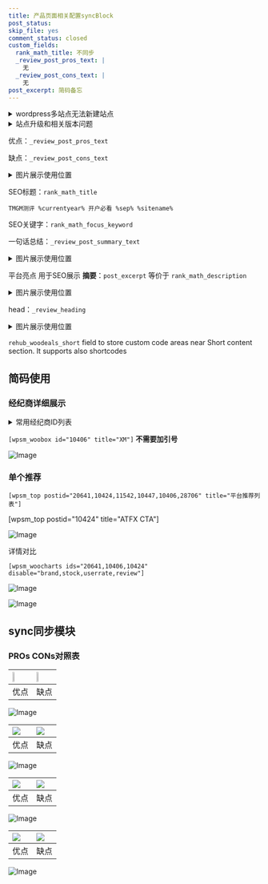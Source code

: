 ```yaml
---
title: 产品页面相关配置syncBlock
post_status: 
skip_file: yes
comment_status: closed
custom_fields:
  rank_math_title: 不同步
  _review_post_pros_text: |
    无
  _review_post_cons_text: |
    无
post_excerpt: 简码备忘
---
```

<details><summary>wordpress多站点无法新建站点</summary>

<li>和报错需要清理cookies一样的原因</li>
<li>wp-config.php里面<code>define( 'SUBDOMAIN_INSTALL', false );//子域名安装</code></li>
<li>新建子站点是用<code>define( 'SUBDOMAIN_INSTALL', true);//子域名安装</code> 完成以后，改成<code>false</code></li>
</details>

<details><summary>站点升级和相关版本问题</summary>

<p>wordpress：5.9.9
woocommerce：7.5.1
出现问题的地方：主题选项里面>><strong>Product layout >>compact style</strong></p>
<p>如何出现没有用过的字段 导致无法保存。先导出配置 然后进行修改，后面再次恢复即可。</p>
<p>出现部分字段无法显示时，需要返回默认布局后，对产品进行保存就好了。</p>
<p></p>
</details>

优点：`_review_post_pros_text`

缺点：`_review_post_cons_text`

<details><summary>图片展示使用位置</summary>

<img src="https://prod-files-secure.s3.us-west-2.amazonaws.com/39ed1227-6d7d-4570-be36-9ccd4a2c4241/f51d3d83-55d4-4bdf-9604-f37ec77ab556/Untitled.png?X-Amz-Algorithm=AWS4-HMAC-SHA256&X-Amz-Content-Sha256=UNSIGNED-PAYLOAD&X-Amz-Credential=ASIAZI2LB466U4PHOMON%2F20250513%2Fus-west-2%2Fs3%2Faws4_request&X-Amz-Date=20250513T165534Z&X-Amz-Expires=3600&X-Amz-Security-Token=IQoJb3JpZ2luX2VjEEgaCXVzLXdlc3QtMiJHMEUCIFKuGQndnMBdrH0LzrJCzgt%2FWdLR71kupu1t5cf7RKcyAiEAiFB5DuoDaSS%2BdQhPP0vZs0Ej%2Bag7xH6kLnQHYrv7bfoqiAQI8f%2F%2F%2F%2F%2F%2F%2F%2F%2F%2FARAAGgw2Mzc0MjMxODM4MDUiDFxX9Exe4BboZ8aPJircA6PzVtAxa9bedZR%2FnJ8UbTp8JYao0vPkUrXLWjXgrOS3wS9GAb8rOwjJMaTN%2BSS9ktsO6r40I4EtD4HY1GG3wQBdASl5uvwz4WC%2FAUtZJ7hQARehs19z%2BHphjFPVJxD5c0Ar54ZDrPpyR%2BGc4yYy3ul%2Bj8%2BrHdO6jp63wVSFBIXnsN%2BuhsMENUpYYxhEG8ie%2Bkl6x8Ld%2BT7XqOXdpH5LCeHx2JwqLrEvjdBRosXOjHQhV8ZSpG0T0CRDDZmcr9oWKQHRj9LyWdE4wfhG29aLjYwJ42SIFeEH7xzcz2%2B9aW5OtYIJy2S60XaQzRDft1gRzXjmwV%2F8EpkSZQryJUUXYeEJjgjNz12%2F9GBBA%2BlqiSShMGFat35gV30hyUXzkAgKrPPpjngPBeFJEEy7MXBLxuFuOuAhGzWJQ0HqPO7sAM4CEWcl87Ag1PHtT724jaDkfeVCkknXDWFhIpO8Xm34YUg4UfW54sZjoiCmyQm8YDfA0UmnA2kZGnblzpd11gZ5kKqH17ktZIYjUg8WENXUd5C%2BTQKdOlcoQnqcaPVoicOEApDRdCuL8efhjt4RaZ4vvpg2k4ADjEmB1As%2FRuxWUon8DN2aEfbrnEgBeFGBG%2BA95PZngHQ%2Bmx%2F7fEILMNLajcEGOqUB6vAHbkhcTC16SOkmsFasZMvUswbGePqYw%2BR1pPD0Jk58UeLWY6eT5F0RQmRXi%2FwNG8OjGDrWDmO9GvCNOissvuaKUCH3DW%2FgiaGFEDJw2wjmbYBzdLTkZLEOCiBDBGtQl9tAZuYeamGAnOv%2Fgvt%2Fx2qKBdm%2B7RcAcbXe1ld%2BEDPoiV6Sa1Ah6qig3fx4xaT2fBrwDICtjbf6dHhg6bZv54HVfB75&X-Amz-Signature=8c6a25aa733415aae22ba8dbb1f0954107d9af0f808a2b03a332807f0bc5b10b&X-Amz-SignedHeaders=host&x-id=GetObject" alt="Image">
</details>

SEO标题：`rank_math_title`

`TMGM测评 %currentyear% 开户必看 %sep% %sitename%`

SEO关键字：`rank_math_focus_keyword`

一句话总结：`_review_post_summary_text`

<details><summary>图片展示使用位置</summary>

<img src="https://prod-files-secure.s3.us-west-2.amazonaws.com/39ed1227-6d7d-4570-be36-9ccd4a2c4241/4b96a922-296c-4f4e-8630-d1c870cbce01/Untitled.png?X-Amz-Algorithm=AWS4-HMAC-SHA256&X-Amz-Content-Sha256=UNSIGNED-PAYLOAD&X-Amz-Credential=ASIAZI2LB466ZPIFXVSS%2F20250513%2Fus-west-2%2Fs3%2Faws4_request&X-Amz-Date=20250513T165538Z&X-Amz-Expires=3600&X-Amz-Security-Token=IQoJb3JpZ2luX2VjEEgaCXVzLXdlc3QtMiJHMEUCIQDlOublZonI4k0P4gUJVJNBmN61GU2k%2B39m3Y91sov8gQIgQRuy3cEb1aw2L%2BTl25Nn0g7m3suysf85vZa229%2F1bQEqiAQI8f%2F%2F%2F%2F%2F%2F%2F%2F%2F%2FARAAGgw2Mzc0MjMxODM4MDUiDPTXg1oLa4LfmqBB1SrcA0p5HzhHEW2R8QD13oBUI1TvR986rx9RilrI%2B6rfr3dmjiIt7RoybFUXgybW8DfWtSJ1Ua1UAeKyisf630AxZGqrYqHYhSBKAr9pTSt6O24SYHchwiMxvZOxd2uWE9Z%2Bu395c2uxC3170C93br%2F%2BrzuTcn%2FOvzZ9VGIlY%2F31vDaogC0nJzJoXCas8KkZFw7f%2FKMYAcBRZEIzHJ4E8AKIodZ9i%2FpsfFKQUX7tGswALh08HgCXOVX0M8%2Ff6hJh3fWSzcT4WJmiOHXtJBP%2BZGyL2wj8%2F5KYgQuSQQUjkr0wW987hjvBPtbDWohEVSYYc2K4Kh8tBFUZAPTFdWmIIFhbyqo2F29ji89ig5%2ByRAXfX1EjpQk1Xb%2FlBrG0GzjKz4lMD4ZBTrm9OqwXFBWMFmHXhjMPST0dxyMCvUGjn3NIbJG%2FfEIiem33rqZVzNaTOCWgAR6VxKiOvkDwpuaQuDmiqEE09UyglQy38TMovP4t7WazNkNSu09Dfu9AoUr%2FtngqD1OUEuJY4mVLmMD%2FMASkoWdmou2xp92R%2Bc%2BTBp7u%2B0CVZ1fmt1pnO235ZlTtgOR5DiltSr1c1Uo2ZCqlBUZMnV%2Futux5XigRGBNfPEvIUB2NsGTwDe3Q8eVkK%2BGAMIXajcEGOqUBrcwGXBie0ZOHlU3PxTHSJTt%2FbxevhdYhKjZEE1p7tUy7f176YjpDXS6PiQ%2FOV1BLG4JWVlw7h%2F9iPb0%2FpxLlIrsnWkl9jKgkTIzo2hI7Ww1xZBNy69PRqd3gsd8K7fwk3OXYsaJbIDCC3KoKE827CD6o0Iv0R%2FXbHKgv7Cqh9uJkHeINwRGFoCeIkhk22fe%2BdP4oEjSH6hX%2BP%2BRgxwlxMCBVDdVj&X-Amz-Signature=968091d9bea694dedab279e1d90174a0b7464a007270b55a1f2851d92b90fbe0&X-Amz-SignedHeaders=host&x-id=GetObject" alt="Image">
</details>

平台亮点 用于SEO展示 **摘要**：`post_excerpt`  等价于 `rank_math_description`

<details><summary>图片展示使用位置</summary>

<img src="https://prod-files-secure.s3.us-west-2.amazonaws.com/39ed1227-6d7d-4570-be36-9ccd4a2c4241/1ee11f63-b60a-4dfe-a7a7-d58ff23b5d88/Untitled.png?X-Amz-Algorithm=AWS4-HMAC-SHA256&X-Amz-Content-Sha256=UNSIGNED-PAYLOAD&X-Amz-Credential=ASIAZI2LB466TNTWHB6U%2F20250513%2Fus-west-2%2Fs3%2Faws4_request&X-Amz-Date=20250513T165538Z&X-Amz-Expires=3600&X-Amz-Security-Token=IQoJb3JpZ2luX2VjEEgaCXVzLXdlc3QtMiJHMEUCIQDC6QnScGp3LnpnR5Mvaev6QeMFVqFlq9n9O7X%2F2Yj%2BAAIgONezxQ5Zrf9HBIHWujw%2BzMfhC4is6TaemSbs51P9D5EqiAQI8f%2F%2F%2F%2F%2F%2F%2F%2F%2F%2FARAAGgw2Mzc0MjMxODM4MDUiDPnpSdjHgNX%2BMQFqpCrcA%2Fqiguxdy%2FCnqtrDmE%2Bz%2F%2Fl7hrueZ3fmUmxQ6cHGQ2kg3yQUFefJgKlNV8b0gdkWaz3CHuBNAoyf9mTsB5Dn9XiPlDq7pxfKqqoR5uc4BCDcwUBrM9FG7nQoCzPPsNwFPHo4GHTAHLyqkF1cWIwSWwIpQt36hXgBQ4mr1vERpAC%2BcoarlhwN7WfxIpaLtnc2I9H7KlX%2BlWfvUkYvYxgUTMhwbgteSRUmLUPwmFj7jvIesr56oU4E6UITwwYSY97ACIyrqQ8c9u3hwXl4OjPe4A7D3XaoNNXNQMoRNh85yuPDpBbd5C0hZThxQ7D5XzGm13nrXIggMyzZ1Q7WIhu3R8VpYcNjFynMsk1eh6J1FP5QfUm8m%2B12oi%2FZS8IjN9holR4xYmWqogUCAuMdZWU9E1XkJU2S1jP4WXIqFrPV1ihV5radnEQyDKeSGx6DzxpcXZpXhWvpdjmKn%2B%2F60EshQbIBOw8Oz02hg27er1F3wA8tuLulz1%2BxFdVYfXp6t2oleu2RIBuqTHg8v4CHDGwF%2FuYcNXeopiYK3zRU%2Fu%2FnvZuFcq36v0zgPQEFThwCutJPMJJN26MwehcOkyUNm1sevhLeJ6bySGdu7ESenJacm2YWD9JHEtoPhZ8LHa4LMIDajcEGOqUBoa0HbC%2Bl29Oobm5eiGoUrDDop6PoI1soFu4AKqBOq%2BYm0FfL7Szj0DDy4l%2BmwtRIrmkIUwVgV477kZw8Y%2Fe4njw8QF%2BjkZY0NxMnl9ksqO43RXYcPpMqU%2Fv8rc823BTM2oe97can5UNPk42EhfF6o1b9%2FybK6y74bdkgwf%2BLXnVltCbcWJk%2BuEAaqalFG735FwdOnVPIrVRfDSN6nk8Q0gLgtt1y&X-Amz-Signature=bdb5d35d983bf51c91d1bf428b2519abc56330138e751efa91de0f9f5dcb9def&X-Amz-SignedHeaders=host&x-id=GetObject" alt="Image">
<img src="https://prod-files-secure.s3.us-west-2.amazonaws.com/39ed1227-6d7d-4570-be36-9ccd4a2c4241/ad4118b5-78d8-4fbe-801e-3b29b5d99c01/Untitled.png?X-Amz-Algorithm=AWS4-HMAC-SHA256&X-Amz-Content-Sha256=UNSIGNED-PAYLOAD&X-Amz-Credential=ASIAZI2LB466TNTWHB6U%2F20250513%2Fus-west-2%2Fs3%2Faws4_request&X-Amz-Date=20250513T165538Z&X-Amz-Expires=3600&X-Amz-Security-Token=IQoJb3JpZ2luX2VjEEgaCXVzLXdlc3QtMiJHMEUCIQDC6QnScGp3LnpnR5Mvaev6QeMFVqFlq9n9O7X%2F2Yj%2BAAIgONezxQ5Zrf9HBIHWujw%2BzMfhC4is6TaemSbs51P9D5EqiAQI8f%2F%2F%2F%2F%2F%2F%2F%2F%2F%2FARAAGgw2Mzc0MjMxODM4MDUiDPnpSdjHgNX%2BMQFqpCrcA%2Fqiguxdy%2FCnqtrDmE%2Bz%2F%2Fl7hrueZ3fmUmxQ6cHGQ2kg3yQUFefJgKlNV8b0gdkWaz3CHuBNAoyf9mTsB5Dn9XiPlDq7pxfKqqoR5uc4BCDcwUBrM9FG7nQoCzPPsNwFPHo4GHTAHLyqkF1cWIwSWwIpQt36hXgBQ4mr1vERpAC%2BcoarlhwN7WfxIpaLtnc2I9H7KlX%2BlWfvUkYvYxgUTMhwbgteSRUmLUPwmFj7jvIesr56oU4E6UITwwYSY97ACIyrqQ8c9u3hwXl4OjPe4A7D3XaoNNXNQMoRNh85yuPDpBbd5C0hZThxQ7D5XzGm13nrXIggMyzZ1Q7WIhu3R8VpYcNjFynMsk1eh6J1FP5QfUm8m%2B12oi%2FZS8IjN9holR4xYmWqogUCAuMdZWU9E1XkJU2S1jP4WXIqFrPV1ihV5radnEQyDKeSGx6DzxpcXZpXhWvpdjmKn%2B%2F60EshQbIBOw8Oz02hg27er1F3wA8tuLulz1%2BxFdVYfXp6t2oleu2RIBuqTHg8v4CHDGwF%2FuYcNXeopiYK3zRU%2Fu%2FnvZuFcq36v0zgPQEFThwCutJPMJJN26MwehcOkyUNm1sevhLeJ6bySGdu7ESenJacm2YWD9JHEtoPhZ8LHa4LMIDajcEGOqUBoa0HbC%2Bl29Oobm5eiGoUrDDop6PoI1soFu4AKqBOq%2BYm0FfL7Szj0DDy4l%2BmwtRIrmkIUwVgV477kZw8Y%2Fe4njw8QF%2BjkZY0NxMnl9ksqO43RXYcPpMqU%2Fv8rc823BTM2oe97can5UNPk42EhfF6o1b9%2FybK6y74bdkgwf%2BLXnVltCbcWJk%2BuEAaqalFG735FwdOnVPIrVRfDSN6nk8Q0gLgtt1y&X-Amz-Signature=d6837ba9e385231b7d041933be1f36a64183713d442fd2fd3d454664cac75395&X-Amz-SignedHeaders=host&x-id=GetObject" alt="Image">
<img src="https://prod-files-secure.s3.us-west-2.amazonaws.com/39ed1227-6d7d-4570-be36-9ccd4a2c4241/a38cf7c9-a79c-4b64-9e94-13589fe0758b/Untitled.png?X-Amz-Algorithm=AWS4-HMAC-SHA256&X-Amz-Content-Sha256=UNSIGNED-PAYLOAD&X-Amz-Credential=ASIAZI2LB466TNTWHB6U%2F20250513%2Fus-west-2%2Fs3%2Faws4_request&X-Amz-Date=20250513T165538Z&X-Amz-Expires=3600&X-Amz-Security-Token=IQoJb3JpZ2luX2VjEEgaCXVzLXdlc3QtMiJHMEUCIQDC6QnScGp3LnpnR5Mvaev6QeMFVqFlq9n9O7X%2F2Yj%2BAAIgONezxQ5Zrf9HBIHWujw%2BzMfhC4is6TaemSbs51P9D5EqiAQI8f%2F%2F%2F%2F%2F%2F%2F%2F%2F%2FARAAGgw2Mzc0MjMxODM4MDUiDPnpSdjHgNX%2BMQFqpCrcA%2Fqiguxdy%2FCnqtrDmE%2Bz%2F%2Fl7hrueZ3fmUmxQ6cHGQ2kg3yQUFefJgKlNV8b0gdkWaz3CHuBNAoyf9mTsB5Dn9XiPlDq7pxfKqqoR5uc4BCDcwUBrM9FG7nQoCzPPsNwFPHo4GHTAHLyqkF1cWIwSWwIpQt36hXgBQ4mr1vERpAC%2BcoarlhwN7WfxIpaLtnc2I9H7KlX%2BlWfvUkYvYxgUTMhwbgteSRUmLUPwmFj7jvIesr56oU4E6UITwwYSY97ACIyrqQ8c9u3hwXl4OjPe4A7D3XaoNNXNQMoRNh85yuPDpBbd5C0hZThxQ7D5XzGm13nrXIggMyzZ1Q7WIhu3R8VpYcNjFynMsk1eh6J1FP5QfUm8m%2B12oi%2FZS8IjN9holR4xYmWqogUCAuMdZWU9E1XkJU2S1jP4WXIqFrPV1ihV5radnEQyDKeSGx6DzxpcXZpXhWvpdjmKn%2B%2F60EshQbIBOw8Oz02hg27er1F3wA8tuLulz1%2BxFdVYfXp6t2oleu2RIBuqTHg8v4CHDGwF%2FuYcNXeopiYK3zRU%2Fu%2FnvZuFcq36v0zgPQEFThwCutJPMJJN26MwehcOkyUNm1sevhLeJ6bySGdu7ESenJacm2YWD9JHEtoPhZ8LHa4LMIDajcEGOqUBoa0HbC%2Bl29Oobm5eiGoUrDDop6PoI1soFu4AKqBOq%2BYm0FfL7Szj0DDy4l%2BmwtRIrmkIUwVgV477kZw8Y%2Fe4njw8QF%2BjkZY0NxMnl9ksqO43RXYcPpMqU%2Fv8rc823BTM2oe97can5UNPk42EhfF6o1b9%2FybK6y74bdkgwf%2BLXnVltCbcWJk%2BuEAaqalFG735FwdOnVPIrVRfDSN6nk8Q0gLgtt1y&X-Amz-Signature=e73344030a755baea4d2106375f0574cb775d359902c562546d073b7a0c2106b&X-Amz-SignedHeaders=host&x-id=GetObject" alt="Image">
<img src="https://prod-files-secure.s3.us-west-2.amazonaws.com/39ed1227-6d7d-4570-be36-9ccd4a2c4241/7da6fc1e-d2ac-42ae-8c75-cb5749aa18f6/Untitled.png?X-Amz-Algorithm=AWS4-HMAC-SHA256&X-Amz-Content-Sha256=UNSIGNED-PAYLOAD&X-Amz-Credential=ASIAZI2LB466TNTWHB6U%2F20250513%2Fus-west-2%2Fs3%2Faws4_request&X-Amz-Date=20250513T165538Z&X-Amz-Expires=3600&X-Amz-Security-Token=IQoJb3JpZ2luX2VjEEgaCXVzLXdlc3QtMiJHMEUCIQDC6QnScGp3LnpnR5Mvaev6QeMFVqFlq9n9O7X%2F2Yj%2BAAIgONezxQ5Zrf9HBIHWujw%2BzMfhC4is6TaemSbs51P9D5EqiAQI8f%2F%2F%2F%2F%2F%2F%2F%2F%2F%2FARAAGgw2Mzc0MjMxODM4MDUiDPnpSdjHgNX%2BMQFqpCrcA%2Fqiguxdy%2FCnqtrDmE%2Bz%2F%2Fl7hrueZ3fmUmxQ6cHGQ2kg3yQUFefJgKlNV8b0gdkWaz3CHuBNAoyf9mTsB5Dn9XiPlDq7pxfKqqoR5uc4BCDcwUBrM9FG7nQoCzPPsNwFPHo4GHTAHLyqkF1cWIwSWwIpQt36hXgBQ4mr1vERpAC%2BcoarlhwN7WfxIpaLtnc2I9H7KlX%2BlWfvUkYvYxgUTMhwbgteSRUmLUPwmFj7jvIesr56oU4E6UITwwYSY97ACIyrqQ8c9u3hwXl4OjPe4A7D3XaoNNXNQMoRNh85yuPDpBbd5C0hZThxQ7D5XzGm13nrXIggMyzZ1Q7WIhu3R8VpYcNjFynMsk1eh6J1FP5QfUm8m%2B12oi%2FZS8IjN9holR4xYmWqogUCAuMdZWU9E1XkJU2S1jP4WXIqFrPV1ihV5radnEQyDKeSGx6DzxpcXZpXhWvpdjmKn%2B%2F60EshQbIBOw8Oz02hg27er1F3wA8tuLulz1%2BxFdVYfXp6t2oleu2RIBuqTHg8v4CHDGwF%2FuYcNXeopiYK3zRU%2Fu%2FnvZuFcq36v0zgPQEFThwCutJPMJJN26MwehcOkyUNm1sevhLeJ6bySGdu7ESenJacm2YWD9JHEtoPhZ8LHa4LMIDajcEGOqUBoa0HbC%2Bl29Oobm5eiGoUrDDop6PoI1soFu4AKqBOq%2BYm0FfL7Szj0DDy4l%2BmwtRIrmkIUwVgV477kZw8Y%2Fe4njw8QF%2BjkZY0NxMnl9ksqO43RXYcPpMqU%2Fv8rc823BTM2oe97can5UNPk42EhfF6o1b9%2FybK6y74bdkgwf%2BLXnVltCbcWJk%2BuEAaqalFG735FwdOnVPIrVRfDSN6nk8Q0gLgtt1y&X-Amz-Signature=4071c97f064cd14480d11cec3bde9292d4845d72ce99c1f460474b095e9dc128&X-Amz-SignedHeaders=host&x-id=GetObject" alt="Image">
<img src="https://prod-files-secure.s3.us-west-2.amazonaws.com/39ed1227-6d7d-4570-be36-9ccd4a2c4241/7e97f40a-eaee-47f5-b2f9-475f96808fa7/Untitled.png?X-Amz-Algorithm=AWS4-HMAC-SHA256&X-Amz-Content-Sha256=UNSIGNED-PAYLOAD&X-Amz-Credential=ASIAZI2LB466TNTWHB6U%2F20250513%2Fus-west-2%2Fs3%2Faws4_request&X-Amz-Date=20250513T165538Z&X-Amz-Expires=3600&X-Amz-Security-Token=IQoJb3JpZ2luX2VjEEgaCXVzLXdlc3QtMiJHMEUCIQDC6QnScGp3LnpnR5Mvaev6QeMFVqFlq9n9O7X%2F2Yj%2BAAIgONezxQ5Zrf9HBIHWujw%2BzMfhC4is6TaemSbs51P9D5EqiAQI8f%2F%2F%2F%2F%2F%2F%2F%2F%2F%2FARAAGgw2Mzc0MjMxODM4MDUiDPnpSdjHgNX%2BMQFqpCrcA%2Fqiguxdy%2FCnqtrDmE%2Bz%2F%2Fl7hrueZ3fmUmxQ6cHGQ2kg3yQUFefJgKlNV8b0gdkWaz3CHuBNAoyf9mTsB5Dn9XiPlDq7pxfKqqoR5uc4BCDcwUBrM9FG7nQoCzPPsNwFPHo4GHTAHLyqkF1cWIwSWwIpQt36hXgBQ4mr1vERpAC%2BcoarlhwN7WfxIpaLtnc2I9H7KlX%2BlWfvUkYvYxgUTMhwbgteSRUmLUPwmFj7jvIesr56oU4E6UITwwYSY97ACIyrqQ8c9u3hwXl4OjPe4A7D3XaoNNXNQMoRNh85yuPDpBbd5C0hZThxQ7D5XzGm13nrXIggMyzZ1Q7WIhu3R8VpYcNjFynMsk1eh6J1FP5QfUm8m%2B12oi%2FZS8IjN9holR4xYmWqogUCAuMdZWU9E1XkJU2S1jP4WXIqFrPV1ihV5radnEQyDKeSGx6DzxpcXZpXhWvpdjmKn%2B%2F60EshQbIBOw8Oz02hg27er1F3wA8tuLulz1%2BxFdVYfXp6t2oleu2RIBuqTHg8v4CHDGwF%2FuYcNXeopiYK3zRU%2Fu%2FnvZuFcq36v0zgPQEFThwCutJPMJJN26MwehcOkyUNm1sevhLeJ6bySGdu7ESenJacm2YWD9JHEtoPhZ8LHa4LMIDajcEGOqUBoa0HbC%2Bl29Oobm5eiGoUrDDop6PoI1soFu4AKqBOq%2BYm0FfL7Szj0DDy4l%2BmwtRIrmkIUwVgV477kZw8Y%2Fe4njw8QF%2BjkZY0NxMnl9ksqO43RXYcPpMqU%2Fv8rc823BTM2oe97can5UNPk42EhfF6o1b9%2FybK6y74bdkgwf%2BLXnVltCbcWJk%2BuEAaqalFG735FwdOnVPIrVRfDSN6nk8Q0gLgtt1y&X-Amz-Signature=e3766c0a28fc6818ebf23aa7d672469ae5081727a35b1472c18da993b4481401&X-Amz-SignedHeaders=host&x-id=GetObject" alt="Image">
</details>

head：`_review_heading`

<details><summary>图片展示使用位置</summary>

<img src="https://prod-files-secure.s3.us-west-2.amazonaws.com/39ed1227-6d7d-4570-be36-9ccd4a2c4241/3a4650ad-9887-415c-889a-edd51fa54f27/Untitled.png?X-Amz-Algorithm=AWS4-HMAC-SHA256&X-Amz-Content-Sha256=UNSIGNED-PAYLOAD&X-Amz-Credential=ASIAZI2LB466UIQR452D%2F20250513%2Fus-west-2%2Fs3%2Faws4_request&X-Amz-Date=20250513T165540Z&X-Amz-Expires=3600&X-Amz-Security-Token=IQoJb3JpZ2luX2VjEEgaCXVzLXdlc3QtMiJGMEQCIGpqFp6FZDsonMwz5ymAzkYEnebxhutym1L0lMB99qyDAiA0mOZRbEKFRbtzO2J0ua1KHZTgNtiR%2FNPphbV0fl5swCqIBAjx%2F%2F%2F%2F%2F%2F%2F%2F%2F%2F8BEAAaDDYzNzQyMzE4MzgwNSIMt4HKQxX4mUJKHlOcKtwDLMXiHmtQ7xQctthv%2Ft%2BnxPPTW6apWuSYmAJ8JCDyN7WkDRnsgkIfgdlqsWpLLaQv0y0fyNS2SoD%2BWBo3FuU9jAMmWToBWyQhVZmlpEPRuaZR4K4R94y0BIrDgQSpYzUXGFpd2BZaP8NLU1gUagln7bqFo6Sc8%2FqJzG5h0F0eypAgRYc0A04RR3XeQFXhou4bYBxmdYLgoHyD%2FWzQ37wdf27WCr6Qe451ouZuHA6FMhrEVfLekW8UpfVdoy6iKj22DBHTwcaTbzPL8DxAmY5rnWoz778BfeXGaWxBjCySOwRvxcg6u9Q0mE0BGnsH1aUqRa%2FoVxShsbnSY2VNTzMUAKb5n9eOtyUZBSHVnW3J8P3IbBlpZMJs3DC%2FNJ8APtZkRmxJX8eP0yHiB5axx8RQbomt%2FUSWZHXOetPaVrlX5miGBBlTaOxVfviiyXzVv0f5KnhwVdsX%2FBeTf6uatZiOMYI3fREnl6Mtl6bbOB%2FVX%2FU%2FKYuORdezQMue9LWAJKqlfU%2FHmz8%2BsghDf2xhx2v7FKq0BCpHtXwkNH6wMI5s3gdawNLyj5B9yJqDGzwdXcFdAfhbQO5kld1FXJ1vw3pV07%2FUd5AHxPadqGWTHDEYSKR7zulBU990LQ90JPIwg9qNwQY6pgEAoD64Zkm3qqX31WONinngABqpIZsBOqem5oLpZDn13o%2FCCHF0spvaHu4JCYmPjPCd2iShrlQXZQ3o3LsEmzRC6iBlGQTyVkkdXOrUrAlil%2BgRwuFHc8E5YDx0JdI16mWo7iYGszmG0NIpf3klO3TDUgXtEyUBipCiTR7y0LSGCaUtXt5Yzag4fl2JYQyuRBsphIslv%2FPl0H%2FzxOS9kX1EQZMzI0%2F3&X-Amz-Signature=97fc3c960bf8ff452543b7db342f3d0d20e054ddce9428ddfa2512645d4320f4&X-Amz-SignedHeaders=host&x-id=GetObject" alt="Image">
</details>

`rehub_woodeals_short`	field to store custom code areas near Short content section. It supports also shortcodes



## 简码使用

### 经纪商详细展示

<details><summary>常用经纪商ID列表</summary>

<pre><code class="php">嘉盛 ===> 20641  [wpsm_woobox id="20641" title="嘉盛"]
易信easymarkets ===> 11542  [wpsm_woobox id="11542" title="易信easymarkets"]
ATFX外汇 ===> 10424  [wpsm_woobox id="10424" title="ATFX"]
XM ===> 10406  [wpsm_woobox id="10406" title="XM"]
TMGM ===> 29622  [wpsm_woobox id="29622" title="TMGM"]
HYCM ===> 10447  [wpsm_woobox id="10447" title="HYCM"]
fpmarkets澳福外汇 ===> 20639  [wpsm_woobox id="20639" title="fpmarkets澳福外汇"]</code></pre>
</details>

`[wpsm_woobox id="10406" title="XM"]` **不需要加引号**

![Image](https://prod-files-secure.s3.us-west-2.amazonaws.com/39ed1227-6d7d-4570-be36-9ccd4a2c4241/4f898f9d-0fa7-4e43-acd3-ac6bc7be575a/Untitled.png?X-Amz-Algorithm=AWS4-HMAC-SHA256&X-Amz-Content-Sha256=UNSIGNED-PAYLOAD&X-Amz-Credential=ASIAZI2LB46655DVZ6AL%2F20250513%2Fus-west-2%2Fs3%2Faws4_request&X-Amz-Date=20250513T165526Z&X-Amz-Expires=3600&X-Amz-Security-Token=IQoJb3JpZ2luX2VjEEgaCXVzLXdlc3QtMiJGMEQCIE6rPf4b01qwYiVukHMyesRCLAKoFEC5BTRRFMiU2K80AiBeMPxiqg7QP%2F5ws%2BF9fUB9kLaSqskJNZ5NHWgmrLhrrCqIBAjx%2F%2F%2F%2F%2F%2F%2F%2F%2F%2F8BEAAaDDYzNzQyMzE4MzgwNSIMAOz%2BcuKTkTh9pe4CKtwDKiNustSQqQjmUBmr1eC%2BRbyyVM6We0XVKaTxwZkFzieZgG6XLv0vtQUo32ieStJpd8OliReY18mJg64bgW5nvjsiQyfSi5RvDVOhF8REjCXDzrciL65LNvwqV1sBPz9KhnhQDdUsEzTJBUogGSaLp5%2FfO20Btd%2FlaQz6nPXZdGfE8yIe7E%2FsFo5PRofAN2qlGQ%2BoEZW51CCMosgHsxIkkLCF3DggYMOyTAIMank4H4aVXEv4ftFdCiSD6k7h5mYQCLZXQrKGgn38wap%2Fz0g8QtKSbRkVhjqO3EDuWFAqvXMrgl4VBE9y2pW5s0FcDJMOIW%2Bpnc%2ByUeBNm7ym49pV9drdo1KIu6i6c5gHvGzt6cqtzEkWFDN9R51LDHmZM0RM4cqylRqE1%2BNmQEnLSJtvbVfdGTeIO69DBofTGu8NKi3LuzAeRZ%2BINYSgMmlfE6qOjzDByPZdtG%2BFYAl2ChXzTMylHfMMwnW1c6q4ussvWiVgTwYwzFYIfdmN2ZRF%2BPSlB%2FjVA3b2bWqZwrJMAohzlBJDkGvcOQydf0NOHuhfAT4aFXXiLuvo2Rf1YcaP0ZrbqLjWUhfrGHEs9QTvbx7t4WMSVJSWG8Uge786Qm%2Bzn1iBALAKP%2B6DVbQ%2Bz%2Fwwj9qNwQY6pgHef%2Bl2Y6MORI2QhpulCICwOopF8ri3NUNEMRe1zrANuRHcR0IpVZ8KcbTacefoJ%2FdIfhrHTBRCZgLgH%2FW5VEKGI%2FXZdxgjKEsP%2B5POb3yq%2FoOAqQmBeP8Q123YAUOERc5nksgE5IkAueUBvJG3rvKU478iGk8j2gWTXVQW%2FZr0G%2ByMaz%2FpWU8Q63c7wAJfOTozGNy%2BpMuOC47frljrZnFmSSlyVsKt&X-Amz-Signature=3d19aae8783905768c6e33043af35270df15736152d6731a65d302320523c5f4&X-Amz-SignedHeaders=host&x-id=GetObject)

### 单个推荐
`[wpsm_top postid="20641,10424,11542,10447,10406,28706" title="平台推荐列表"]`

[wpsm_top postid="10424" title="ATFX CTA"]

![Image](https://prod-files-secure.s3.us-west-2.amazonaws.com/39ed1227-6d7d-4570-be36-9ccd4a2c4241/5ac620dc-51a8-48b6-b55d-91f47299193c/Untitled.png?X-Amz-Algorithm=AWS4-HMAC-SHA256&X-Amz-Content-Sha256=UNSIGNED-PAYLOAD&X-Amz-Credential=ASIAZI2LB46655DVZ6AL%2F20250513%2Fus-west-2%2Fs3%2Faws4_request&X-Amz-Date=20250513T165526Z&X-Amz-Expires=3600&X-Amz-Security-Token=IQoJb3JpZ2luX2VjEEgaCXVzLXdlc3QtMiJGMEQCIE6rPf4b01qwYiVukHMyesRCLAKoFEC5BTRRFMiU2K80AiBeMPxiqg7QP%2F5ws%2BF9fUB9kLaSqskJNZ5NHWgmrLhrrCqIBAjx%2F%2F%2F%2F%2F%2F%2F%2F%2F%2F8BEAAaDDYzNzQyMzE4MzgwNSIMAOz%2BcuKTkTh9pe4CKtwDKiNustSQqQjmUBmr1eC%2BRbyyVM6We0XVKaTxwZkFzieZgG6XLv0vtQUo32ieStJpd8OliReY18mJg64bgW5nvjsiQyfSi5RvDVOhF8REjCXDzrciL65LNvwqV1sBPz9KhnhQDdUsEzTJBUogGSaLp5%2FfO20Btd%2FlaQz6nPXZdGfE8yIe7E%2FsFo5PRofAN2qlGQ%2BoEZW51CCMosgHsxIkkLCF3DggYMOyTAIMank4H4aVXEv4ftFdCiSD6k7h5mYQCLZXQrKGgn38wap%2Fz0g8QtKSbRkVhjqO3EDuWFAqvXMrgl4VBE9y2pW5s0FcDJMOIW%2Bpnc%2ByUeBNm7ym49pV9drdo1KIu6i6c5gHvGzt6cqtzEkWFDN9R51LDHmZM0RM4cqylRqE1%2BNmQEnLSJtvbVfdGTeIO69DBofTGu8NKi3LuzAeRZ%2BINYSgMmlfE6qOjzDByPZdtG%2BFYAl2ChXzTMylHfMMwnW1c6q4ussvWiVgTwYwzFYIfdmN2ZRF%2BPSlB%2FjVA3b2bWqZwrJMAohzlBJDkGvcOQydf0NOHuhfAT4aFXXiLuvo2Rf1YcaP0ZrbqLjWUhfrGHEs9QTvbx7t4WMSVJSWG8Uge786Qm%2Bzn1iBALAKP%2B6DVbQ%2Bz%2Fwwj9qNwQY6pgHef%2Bl2Y6MORI2QhpulCICwOopF8ri3NUNEMRe1zrANuRHcR0IpVZ8KcbTacefoJ%2FdIfhrHTBRCZgLgH%2FW5VEKGI%2FXZdxgjKEsP%2B5POb3yq%2FoOAqQmBeP8Q123YAUOERc5nksgE5IkAueUBvJG3rvKU478iGk8j2gWTXVQW%2FZr0G%2ByMaz%2FpWU8Q63c7wAJfOTozGNy%2BpMuOC47frljrZnFmSSlyVsKt&X-Amz-Signature=9f0b021fc73431c903fc239f52f01db63459a3fdf9b747e8b326eb0e6566e993&X-Amz-SignedHeaders=host&x-id=GetObject)

详情对比

`[wpsm_woocharts ids="20641,10406,10424" disable="brand,stock,userrate,review"]`

![Image](https://prod-files-secure.s3.us-west-2.amazonaws.com/39ed1227-6d7d-4570-be36-9ccd4a2c4241/bf3ba45f-b9f3-4295-8aef-b4a495fd25f4/Untitled.png?X-Amz-Algorithm=AWS4-HMAC-SHA256&X-Amz-Content-Sha256=UNSIGNED-PAYLOAD&X-Amz-Credential=ASIAZI2LB46655DVZ6AL%2F20250513%2Fus-west-2%2Fs3%2Faws4_request&X-Amz-Date=20250513T165526Z&X-Amz-Expires=3600&X-Amz-Security-Token=IQoJb3JpZ2luX2VjEEgaCXVzLXdlc3QtMiJGMEQCIE6rPf4b01qwYiVukHMyesRCLAKoFEC5BTRRFMiU2K80AiBeMPxiqg7QP%2F5ws%2BF9fUB9kLaSqskJNZ5NHWgmrLhrrCqIBAjx%2F%2F%2F%2F%2F%2F%2F%2F%2F%2F8BEAAaDDYzNzQyMzE4MzgwNSIMAOz%2BcuKTkTh9pe4CKtwDKiNustSQqQjmUBmr1eC%2BRbyyVM6We0XVKaTxwZkFzieZgG6XLv0vtQUo32ieStJpd8OliReY18mJg64bgW5nvjsiQyfSi5RvDVOhF8REjCXDzrciL65LNvwqV1sBPz9KhnhQDdUsEzTJBUogGSaLp5%2FfO20Btd%2FlaQz6nPXZdGfE8yIe7E%2FsFo5PRofAN2qlGQ%2BoEZW51CCMosgHsxIkkLCF3DggYMOyTAIMank4H4aVXEv4ftFdCiSD6k7h5mYQCLZXQrKGgn38wap%2Fz0g8QtKSbRkVhjqO3EDuWFAqvXMrgl4VBE9y2pW5s0FcDJMOIW%2Bpnc%2ByUeBNm7ym49pV9drdo1KIu6i6c5gHvGzt6cqtzEkWFDN9R51LDHmZM0RM4cqylRqE1%2BNmQEnLSJtvbVfdGTeIO69DBofTGu8NKi3LuzAeRZ%2BINYSgMmlfE6qOjzDByPZdtG%2BFYAl2ChXzTMylHfMMwnW1c6q4ussvWiVgTwYwzFYIfdmN2ZRF%2BPSlB%2FjVA3b2bWqZwrJMAohzlBJDkGvcOQydf0NOHuhfAT4aFXXiLuvo2Rf1YcaP0ZrbqLjWUhfrGHEs9QTvbx7t4WMSVJSWG8Uge786Qm%2Bzn1iBALAKP%2B6DVbQ%2Bz%2Fwwj9qNwQY6pgHef%2Bl2Y6MORI2QhpulCICwOopF8ri3NUNEMRe1zrANuRHcR0IpVZ8KcbTacefoJ%2FdIfhrHTBRCZgLgH%2FW5VEKGI%2FXZdxgjKEsP%2B5POb3yq%2FoOAqQmBeP8Q123YAUOERc5nksgE5IkAueUBvJG3rvKU478iGk8j2gWTXVQW%2FZr0G%2ByMaz%2FpWU8Q63c7wAJfOTozGNy%2BpMuOC47frljrZnFmSSlyVsKt&X-Amz-Signature=81b572ae0537c0c82d266ef6787f9579081fcdba6121ac4ebe532128baf7f20b&X-Amz-SignedHeaders=host&x-id=GetObject)

![Image](https://prod-files-secure.s3.us-west-2.amazonaws.com/39ed1227-6d7d-4570-be36-9ccd4a2c4241/30bc56ef-f383-4b48-9768-2ebc9e436ec0/Untitled.png?X-Amz-Algorithm=AWS4-HMAC-SHA256&X-Amz-Content-Sha256=UNSIGNED-PAYLOAD&X-Amz-Credential=ASIAZI2LB46655DVZ6AL%2F20250513%2Fus-west-2%2Fs3%2Faws4_request&X-Amz-Date=20250513T165526Z&X-Amz-Expires=3600&X-Amz-Security-Token=IQoJb3JpZ2luX2VjEEgaCXVzLXdlc3QtMiJGMEQCIE6rPf4b01qwYiVukHMyesRCLAKoFEC5BTRRFMiU2K80AiBeMPxiqg7QP%2F5ws%2BF9fUB9kLaSqskJNZ5NHWgmrLhrrCqIBAjx%2F%2F%2F%2F%2F%2F%2F%2F%2F%2F8BEAAaDDYzNzQyMzE4MzgwNSIMAOz%2BcuKTkTh9pe4CKtwDKiNustSQqQjmUBmr1eC%2BRbyyVM6We0XVKaTxwZkFzieZgG6XLv0vtQUo32ieStJpd8OliReY18mJg64bgW5nvjsiQyfSi5RvDVOhF8REjCXDzrciL65LNvwqV1sBPz9KhnhQDdUsEzTJBUogGSaLp5%2FfO20Btd%2FlaQz6nPXZdGfE8yIe7E%2FsFo5PRofAN2qlGQ%2BoEZW51CCMosgHsxIkkLCF3DggYMOyTAIMank4H4aVXEv4ftFdCiSD6k7h5mYQCLZXQrKGgn38wap%2Fz0g8QtKSbRkVhjqO3EDuWFAqvXMrgl4VBE9y2pW5s0FcDJMOIW%2Bpnc%2ByUeBNm7ym49pV9drdo1KIu6i6c5gHvGzt6cqtzEkWFDN9R51LDHmZM0RM4cqylRqE1%2BNmQEnLSJtvbVfdGTeIO69DBofTGu8NKi3LuzAeRZ%2BINYSgMmlfE6qOjzDByPZdtG%2BFYAl2ChXzTMylHfMMwnW1c6q4ussvWiVgTwYwzFYIfdmN2ZRF%2BPSlB%2FjVA3b2bWqZwrJMAohzlBJDkGvcOQydf0NOHuhfAT4aFXXiLuvo2Rf1YcaP0ZrbqLjWUhfrGHEs9QTvbx7t4WMSVJSWG8Uge786Qm%2Bzn1iBALAKP%2B6DVbQ%2Bz%2Fwwj9qNwQY6pgHef%2Bl2Y6MORI2QhpulCICwOopF8ri3NUNEMRe1zrANuRHcR0IpVZ8KcbTacefoJ%2FdIfhrHTBRCZgLgH%2FW5VEKGI%2FXZdxgjKEsP%2B5POb3yq%2FoOAqQmBeP8Q123YAUOERc5nksgE5IkAueUBvJG3rvKU478iGk8j2gWTXVQW%2FZr0G%2ByMaz%2FpWU8Q63c7wAJfOTozGNy%2BpMuOC47frljrZnFmSSlyVsKt&X-Amz-Signature=eb859a80fbbe1432230d19260416ae14ee9f6549f96f4db5e1030ed4b36bb16d&X-Amz-SignedHeaders=host&x-id=GetObject)

## sync同步模块

### PROs CONs对照表

| <img src="https://cdn.ifttt.fun/gh/jarlin8/OSS@main/icons/customize/pros.svg" height="auto" width="37.3%"> | <img src="https://cdn.ifttt.fun/gh/jarlin8/OSS@main/icons/customize/cons.svg" height="auto" width="28.8%"> |
| :--- | :--- |
| 优点 | 缺点 |

![Image](https://prod-files-secure.s3.us-west-2.amazonaws.com/39ed1227-6d7d-4570-be36-9ccd4a2c4241/8742b755-dfb5-4004-9a5f-d6e561664bd8/Untitled.png?X-Amz-Algorithm=AWS4-HMAC-SHA256&X-Amz-Content-Sha256=UNSIGNED-PAYLOAD&X-Amz-Credential=ASIAZI2LB46655DVZ6AL%2F20250513%2Fus-west-2%2Fs3%2Faws4_request&X-Amz-Date=20250513T165526Z&X-Amz-Expires=3600&X-Amz-Security-Token=IQoJb3JpZ2luX2VjEEgaCXVzLXdlc3QtMiJGMEQCIE6rPf4b01qwYiVukHMyesRCLAKoFEC5BTRRFMiU2K80AiBeMPxiqg7QP%2F5ws%2BF9fUB9kLaSqskJNZ5NHWgmrLhrrCqIBAjx%2F%2F%2F%2F%2F%2F%2F%2F%2F%2F8BEAAaDDYzNzQyMzE4MzgwNSIMAOz%2BcuKTkTh9pe4CKtwDKiNustSQqQjmUBmr1eC%2BRbyyVM6We0XVKaTxwZkFzieZgG6XLv0vtQUo32ieStJpd8OliReY18mJg64bgW5nvjsiQyfSi5RvDVOhF8REjCXDzrciL65LNvwqV1sBPz9KhnhQDdUsEzTJBUogGSaLp5%2FfO20Btd%2FlaQz6nPXZdGfE8yIe7E%2FsFo5PRofAN2qlGQ%2BoEZW51CCMosgHsxIkkLCF3DggYMOyTAIMank4H4aVXEv4ftFdCiSD6k7h5mYQCLZXQrKGgn38wap%2Fz0g8QtKSbRkVhjqO3EDuWFAqvXMrgl4VBE9y2pW5s0FcDJMOIW%2Bpnc%2ByUeBNm7ym49pV9drdo1KIu6i6c5gHvGzt6cqtzEkWFDN9R51LDHmZM0RM4cqylRqE1%2BNmQEnLSJtvbVfdGTeIO69DBofTGu8NKi3LuzAeRZ%2BINYSgMmlfE6qOjzDByPZdtG%2BFYAl2ChXzTMylHfMMwnW1c6q4ussvWiVgTwYwzFYIfdmN2ZRF%2BPSlB%2FjVA3b2bWqZwrJMAohzlBJDkGvcOQydf0NOHuhfAT4aFXXiLuvo2Rf1YcaP0ZrbqLjWUhfrGHEs9QTvbx7t4WMSVJSWG8Uge786Qm%2Bzn1iBALAKP%2B6DVbQ%2Bz%2Fwwj9qNwQY6pgHef%2Bl2Y6MORI2QhpulCICwOopF8ri3NUNEMRe1zrANuRHcR0IpVZ8KcbTacefoJ%2FdIfhrHTBRCZgLgH%2FW5VEKGI%2FXZdxgjKEsP%2B5POb3yq%2FoOAqQmBeP8Q123YAUOERc5nksgE5IkAueUBvJG3rvKU478iGk8j2gWTXVQW%2FZr0G%2ByMaz%2FpWU8Q63c7wAJfOTozGNy%2BpMuOC47frljrZnFmSSlyVsKt&X-Amz-Signature=bcd0d19ac0b95c3c7e9fe8fb68ec1015d7e7ee626dca5aa139567c757c9088e2&X-Amz-SignedHeaders=host&x-id=GetObject)

| <img src="https://cdn.ifttt.fun/gh/jarlin8/OSS@main/icons/customize/pros1.svg" height="auto"> | <img src="https://cdn.ifttt.fun/gh/jarlin8/OSS@main/icons/customize/cons1.svg" height="auto"> |
| :--- | :--- |
| 优点 | 缺点 |

![Image](https://prod-files-secure.s3.us-west-2.amazonaws.com/39ed1227-6d7d-4570-be36-9ccd4a2c4241/806358f8-c9c4-4e17-bb35-c6c76a5397a5/Untitled.png?X-Amz-Algorithm=AWS4-HMAC-SHA256&X-Amz-Content-Sha256=UNSIGNED-PAYLOAD&X-Amz-Credential=ASIAZI2LB46655DVZ6AL%2F20250513%2Fus-west-2%2Fs3%2Faws4_request&X-Amz-Date=20250513T165526Z&X-Amz-Expires=3600&X-Amz-Security-Token=IQoJb3JpZ2luX2VjEEgaCXVzLXdlc3QtMiJGMEQCIE6rPf4b01qwYiVukHMyesRCLAKoFEC5BTRRFMiU2K80AiBeMPxiqg7QP%2F5ws%2BF9fUB9kLaSqskJNZ5NHWgmrLhrrCqIBAjx%2F%2F%2F%2F%2F%2F%2F%2F%2F%2F8BEAAaDDYzNzQyMzE4MzgwNSIMAOz%2BcuKTkTh9pe4CKtwDKiNustSQqQjmUBmr1eC%2BRbyyVM6We0XVKaTxwZkFzieZgG6XLv0vtQUo32ieStJpd8OliReY18mJg64bgW5nvjsiQyfSi5RvDVOhF8REjCXDzrciL65LNvwqV1sBPz9KhnhQDdUsEzTJBUogGSaLp5%2FfO20Btd%2FlaQz6nPXZdGfE8yIe7E%2FsFo5PRofAN2qlGQ%2BoEZW51CCMosgHsxIkkLCF3DggYMOyTAIMank4H4aVXEv4ftFdCiSD6k7h5mYQCLZXQrKGgn38wap%2Fz0g8QtKSbRkVhjqO3EDuWFAqvXMrgl4VBE9y2pW5s0FcDJMOIW%2Bpnc%2ByUeBNm7ym49pV9drdo1KIu6i6c5gHvGzt6cqtzEkWFDN9R51LDHmZM0RM4cqylRqE1%2BNmQEnLSJtvbVfdGTeIO69DBofTGu8NKi3LuzAeRZ%2BINYSgMmlfE6qOjzDByPZdtG%2BFYAl2ChXzTMylHfMMwnW1c6q4ussvWiVgTwYwzFYIfdmN2ZRF%2BPSlB%2FjVA3b2bWqZwrJMAohzlBJDkGvcOQydf0NOHuhfAT4aFXXiLuvo2Rf1YcaP0ZrbqLjWUhfrGHEs9QTvbx7t4WMSVJSWG8Uge786Qm%2Bzn1iBALAKP%2B6DVbQ%2Bz%2Fwwj9qNwQY6pgHef%2Bl2Y6MORI2QhpulCICwOopF8ri3NUNEMRe1zrANuRHcR0IpVZ8KcbTacefoJ%2FdIfhrHTBRCZgLgH%2FW5VEKGI%2FXZdxgjKEsP%2B5POb3yq%2FoOAqQmBeP8Q123YAUOERc5nksgE5IkAueUBvJG3rvKU478iGk8j2gWTXVQW%2FZr0G%2ByMaz%2FpWU8Q63c7wAJfOTozGNy%2BpMuOC47frljrZnFmSSlyVsKt&X-Amz-Signature=173c847bfc017e004940eb5a6eb3346477d71f8b364439b82b2c6029a804a5e8&X-Amz-SignedHeaders=host&x-id=GetObject)

| <img src="https://cdn.ifttt.fun/gh/jarlin8/OSS@main/icons/customize/pros2.svg" height="auto"> | <img src="https://cdn.ifttt.fun/gh/jarlin8/OSS@main/icons/customize/cons2.svg" height="auto"> |
| :--- | :--- |
| 优点 | 缺点 |

![Image](https://prod-files-secure.s3.us-west-2.amazonaws.com/39ed1227-6d7d-4570-be36-9ccd4a2c4241/a9245ec9-70dd-4005-b534-0d54315fc5f3/Untitled.png?X-Amz-Algorithm=AWS4-HMAC-SHA256&X-Amz-Content-Sha256=UNSIGNED-PAYLOAD&X-Amz-Credential=ASIAZI2LB46655DVZ6AL%2F20250513%2Fus-west-2%2Fs3%2Faws4_request&X-Amz-Date=20250513T165526Z&X-Amz-Expires=3600&X-Amz-Security-Token=IQoJb3JpZ2luX2VjEEgaCXVzLXdlc3QtMiJGMEQCIE6rPf4b01qwYiVukHMyesRCLAKoFEC5BTRRFMiU2K80AiBeMPxiqg7QP%2F5ws%2BF9fUB9kLaSqskJNZ5NHWgmrLhrrCqIBAjx%2F%2F%2F%2F%2F%2F%2F%2F%2F%2F8BEAAaDDYzNzQyMzE4MzgwNSIMAOz%2BcuKTkTh9pe4CKtwDKiNustSQqQjmUBmr1eC%2BRbyyVM6We0XVKaTxwZkFzieZgG6XLv0vtQUo32ieStJpd8OliReY18mJg64bgW5nvjsiQyfSi5RvDVOhF8REjCXDzrciL65LNvwqV1sBPz9KhnhQDdUsEzTJBUogGSaLp5%2FfO20Btd%2FlaQz6nPXZdGfE8yIe7E%2FsFo5PRofAN2qlGQ%2BoEZW51CCMosgHsxIkkLCF3DggYMOyTAIMank4H4aVXEv4ftFdCiSD6k7h5mYQCLZXQrKGgn38wap%2Fz0g8QtKSbRkVhjqO3EDuWFAqvXMrgl4VBE9y2pW5s0FcDJMOIW%2Bpnc%2ByUeBNm7ym49pV9drdo1KIu6i6c5gHvGzt6cqtzEkWFDN9R51LDHmZM0RM4cqylRqE1%2BNmQEnLSJtvbVfdGTeIO69DBofTGu8NKi3LuzAeRZ%2BINYSgMmlfE6qOjzDByPZdtG%2BFYAl2ChXzTMylHfMMwnW1c6q4ussvWiVgTwYwzFYIfdmN2ZRF%2BPSlB%2FjVA3b2bWqZwrJMAohzlBJDkGvcOQydf0NOHuhfAT4aFXXiLuvo2Rf1YcaP0ZrbqLjWUhfrGHEs9QTvbx7t4WMSVJSWG8Uge786Qm%2Bzn1iBALAKP%2B6DVbQ%2Bz%2Fwwj9qNwQY6pgHef%2Bl2Y6MORI2QhpulCICwOopF8ri3NUNEMRe1zrANuRHcR0IpVZ8KcbTacefoJ%2FdIfhrHTBRCZgLgH%2FW5VEKGI%2FXZdxgjKEsP%2B5POb3yq%2FoOAqQmBeP8Q123YAUOERc5nksgE5IkAueUBvJG3rvKU478iGk8j2gWTXVQW%2FZr0G%2ByMaz%2FpWU8Q63c7wAJfOTozGNy%2BpMuOC47frljrZnFmSSlyVsKt&X-Amz-Signature=3c349d243d14674602012f1309d555869c4eb86c46de91ddf7e4eb6b324822c6&X-Amz-SignedHeaders=host&x-id=GetObject)

| <img src="https://cdn.ifttt.fun/gh/jarlin8/OSS@main/icons/customize/pros3.svg" height="auto"> | <img src="https://cdn.ifttt.fun/gh/jarlin8/OSS@main/icons/customize/cons3.svg" height="auto"> |
| :--- | :--- |
| 优点 | 缺点 |

![Image](https://prod-files-secure.s3.us-west-2.amazonaws.com/39ed1227-6d7d-4570-be36-9ccd4a2c4241/e1e580a2-2e5c-4780-9ff4-19c318fc2284/Untitled.png?X-Amz-Algorithm=AWS4-HMAC-SHA256&X-Amz-Content-Sha256=UNSIGNED-PAYLOAD&X-Amz-Credential=ASIAZI2LB46655DVZ6AL%2F20250513%2Fus-west-2%2Fs3%2Faws4_request&X-Amz-Date=20250513T165526Z&X-Amz-Expires=3600&X-Amz-Security-Token=IQoJb3JpZ2luX2VjEEgaCXVzLXdlc3QtMiJGMEQCIE6rPf4b01qwYiVukHMyesRCLAKoFEC5BTRRFMiU2K80AiBeMPxiqg7QP%2F5ws%2BF9fUB9kLaSqskJNZ5NHWgmrLhrrCqIBAjx%2F%2F%2F%2F%2F%2F%2F%2F%2F%2F8BEAAaDDYzNzQyMzE4MzgwNSIMAOz%2BcuKTkTh9pe4CKtwDKiNustSQqQjmUBmr1eC%2BRbyyVM6We0XVKaTxwZkFzieZgG6XLv0vtQUo32ieStJpd8OliReY18mJg64bgW5nvjsiQyfSi5RvDVOhF8REjCXDzrciL65LNvwqV1sBPz9KhnhQDdUsEzTJBUogGSaLp5%2FfO20Btd%2FlaQz6nPXZdGfE8yIe7E%2FsFo5PRofAN2qlGQ%2BoEZW51CCMosgHsxIkkLCF3DggYMOyTAIMank4H4aVXEv4ftFdCiSD6k7h5mYQCLZXQrKGgn38wap%2Fz0g8QtKSbRkVhjqO3EDuWFAqvXMrgl4VBE9y2pW5s0FcDJMOIW%2Bpnc%2ByUeBNm7ym49pV9drdo1KIu6i6c5gHvGzt6cqtzEkWFDN9R51LDHmZM0RM4cqylRqE1%2BNmQEnLSJtvbVfdGTeIO69DBofTGu8NKi3LuzAeRZ%2BINYSgMmlfE6qOjzDByPZdtG%2BFYAl2ChXzTMylHfMMwnW1c6q4ussvWiVgTwYwzFYIfdmN2ZRF%2BPSlB%2FjVA3b2bWqZwrJMAohzlBJDkGvcOQydf0NOHuhfAT4aFXXiLuvo2Rf1YcaP0ZrbqLjWUhfrGHEs9QTvbx7t4WMSVJSWG8Uge786Qm%2Bzn1iBALAKP%2B6DVbQ%2Bz%2Fwwj9qNwQY6pgHef%2Bl2Y6MORI2QhpulCICwOopF8ri3NUNEMRe1zrANuRHcR0IpVZ8KcbTacefoJ%2FdIfhrHTBRCZgLgH%2FW5VEKGI%2FXZdxgjKEsP%2B5POb3yq%2FoOAqQmBeP8Q123YAUOERc5nksgE5IkAueUBvJG3rvKU478iGk8j2gWTXVQW%2FZr0G%2ByMaz%2FpWU8Q63c7wAJfOTozGNy%2BpMuOC47frljrZnFmSSlyVsKt&X-Amz-Signature=c24a9205cbb19b8d52a3072c960a3a9d2b3ee52a3a9a03a152855632d9757f16&X-Amz-SignedHeaders=host&x-id=GetObject)